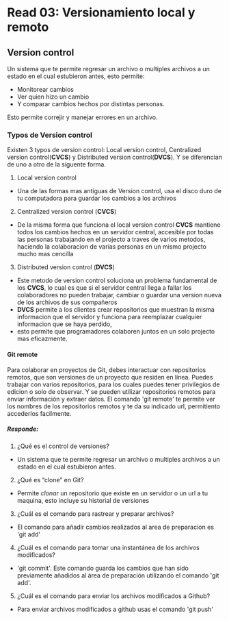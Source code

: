# Read 03: Versionamiento local y remoto

## Version control
Un sistema que te permite regresar un archivo o multiples archivos a un estado en el cual estubieron antes, esto permite: 
- Monitorear cambios
- Ver quien hizo un cambio
- Y comparar cambios hechos por distintas personas.

Esto permite correjir y manejar errores en un archivo.

### Typos de Version control
Existen 3 typos de version control: Local version control, Centralized version control(**CVCS**) y Distributed version control(**DVCS**). Y se diferencian de uno a otro de la siguente forma.
1. Local version control
- Una de las formas mas antiguas de Version control, usa el disco duro de tu computadora para guardar los cambios a los archivos
2. Centralized version control (**CVCS**)
- De la misma forma que funciona el local version control **CVCS** mantiene todos los cambios hechos en un servidor central, accesible por todas las personas trabajando en el projecto a traves de varios metodos, haciendo la colaboracion de varias personas en un mismo projecto mucho mas cencilla
3. Distributed version control (**DVCS**)
- Este metodo de version control soluciona un problema fundamental de los **CVCS**, lo cual es que si el servidor central llega a fallar los colaboradores no pueden trabajar, cambiar o guardar una version nueva de los archivos de sus compañeros
- **DVCS** permite a los clientes crear repositorios que muestran la misma informacion que el servidor y funciona para reemplazar cualquier informacion que se haya perdido,
- esto permite que programadores colaboren juntos en un solo projecto mas eficazmente.

#### Git remote

Para colaborar en proyectos de Git, debes interactuar con repositorios remotos,
que son versiones de un proyecto que residen en línea. Puedes trabajar con varios repositorios,
para los cuales puedes tener privilegios de edicion o solo de observar. Y se pueden utilizar repositorios
remotos para enviar información y extraer datos.
El comando 'git remote' te permite ver los nombres de los repositorios remotos y te da su indicado url, permitiento accederlos facilmente.

##### Responde:
1. ¿Qué es el control de versiones?
  - Un sistema que te permite regresar un archivo o multiples archivos a un estado en el cual estubieron antes.
2. ¿Qué es “clone” en Git?
  - Permite *clonar* un repositorio que existe en un servidor o un  url a tu maquina, esto incluye su historial de versiones
3. ¿Cuál es el comando para rastrear y preparar archivos?
- El comando para añadir cambios realizados al area de preparacion es 'git add'
4. ¿Cuál es el comando para tomar una instantánea de los archivos modificados?
  - 'git commit'. Este comando guarda los cambios que han sido previamente añadidos al área de preparación utilizando el comando 'git add'.
5. ¿Cuál es el comando para enviar los archivos modificados a Github?
- Para enviar archivos modificados a github usas el comando 'git push'

